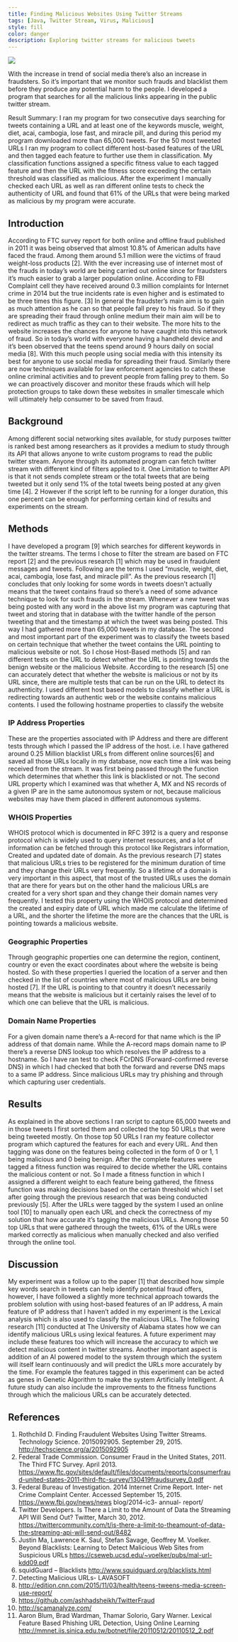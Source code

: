 ```yaml
---
title: Finding Malicious Websites Using Twitter Streams
tags: [Java, Twitter Stream, Virus, Malicious]
style: fill
color: danger
description: Exploring twitter streams for malicious tweets
---
```


![](../assets/images/virus-twitter.jpg)

With the increase in trend of social media there’s also an increase in fraudsters. So it’s important that we monitor such frauds and blacklist them before they produce any potential harm to the people. I developed a program that searches for all the malicious links appearing in the public twitter stream.

Result Summary: I ran my program for two consecutive days searching for tweets containing a URL and at least one of the keywords muscle, weight, diet, acai, cambogia, lose fast, and miracle pill, and during this period my program downloaded more than 65,000 tweets. For the 50 most tweeted URLs I ran my program to collect different host-based features of the URL and then tagged each feature to further use them in classification. My classification functions assigned a specific fitness value to each tagged feature and then the URL with the fitness score exceeding the certain threshold was classified as malicious. After the experiment I manually checked each URL as well as ran different online tests to check the authenticity of URL and found that 61% of the URLs that were being marked as malicious by my program were accurate.

## Introduction

According to FTC survey report for both online and offline fraud published in 2011 it was being observed that almost 10.8% of American adults have faced the fraud. Among them around 5.1 million were the victims of fraud weight-loss products [2]. With the ever increasing use of internet most of the frauds in today’s world are being carried out online since for fraudsters it’s much easier to grab a larger population online. According to FBI Complaint cell they have received around 0.3 million complaints for Internet crime in 2014 but the true incidents rate is even higher and is estimated to be three times this figure. [3] In general the fraudster’s main aim is to gain as much attention as he can so that people fall prey to his fraud. So if they are spreading their fraud through online medium their main aim will be to redirect as much traffic as they can to their website. The more hits to the website increases the chances for anyone to have caught into this network of fraud. So in today’s world with everyone having a handheld device and it’s been observed that the teens spend around 9 hours daily on social media [8]. With this much people using social media with this intensity its best for anyone to use social media for spreading their fraud. Similarly there are now techniques available for law enforcement agencies to catch these online criminal activities and to prevent people from falling prey to them. So we can proactively discover and monitor these frauds which will help protection groups to take down these websites in smaller timescale which will ultimately help consumer to be saved from fraud.

## Background

Among different social networking sites available, for study purposes twitter is ranked best among researchers as it provides a medium to study through its API that allows anyone to write custom programs to read the public twitter stream. Anyone through its automated program can fetch twitter stream with different kind of filters applied to it. One Limitation to twitter API is that it not sends complete stream or the total tweets that are being tweeted but it only send 1% of the total tweets being posted at any given time [4]. 2 However if the script left to be running for a longer duration, this one percent can be enough for performing certain kind of results and experiments on the stream.


## Methods

I have developed a program [9] which searches for different keywords in the twitter streams. The terms I chose to filter the stream are based on FTC report [2] and the previous research [1] which may be used in fraudulent messages and tweets. Following are the terms I used “muscle, weight, diet, acai, cambogia, lose fast, and miracle pill”. As the previous research [1] concludes that only looking for some words in tweets doesn’t actually means that the tweet contains fraud so there’s a need of some advance technique to look for such frauds in the stream. Whenever a new tweet was being posted with any word in the above list my program was capturing that tweet and storing that in database with the twitter handle of the person tweeting that and the timestamp at which the tweet was being posted. This way I had gathered more than 65,000 tweets in my database. The second and most important part of the experiment was to classify the tweets based on certain technique that whether the tweet contains the URL pointing to malicious website or not. So I chose Host-Based methods [5] and ran different tests on the URL to detect whether the URL is pointing towards the benign website or the malicious Website. According to the research [5] one can accurately detect that whether the website is malicious or not by its URL since, there are multiple tests that can be run on the URL to detect its authenticity. I used different host based models to classify whether a URL is redirecting towards an authentic web or the website contains malicious contents. I used the following hostname properties to classify the website

### IP Address Properties

These are the properties associated with IP Address and there are different tests through which I passed the IP address of the host. i.e. I have gathered around 0.25 Million blacklist URLs from different online sources[6] and saved all those URLs locally in my database, now each time a link was being received from the stream. It was first being passed through the function which determines that whether this link is blacklisted or not. The second URL property which I examined was that whether A, MX and NS records of a given IP are in the same autonomous system or not, because malicious websites may have them placed in different autonomous systems.

### WHOIS Properties

WHOIS protocol which is documented in RFC 3912 is a query and response protocol which is widely used to query internet resources, and a lot of information can be fetched through this protocol like Registrars information, Created and updated date of domain. As the previous research [7] states that malicious URLs tries to be registered for the minimum duration of time and they change their URLs very frequently. So a lifetime of a domain is very important in this aspect, that most of the trusted URLs uses the domain that are there for years but on the other hand the malicious URLs are created for a very short span and they change their domain names very frequently. I tested this property using the WHOIS protocol and determined the created and expiry date of URL which made me calculate the lifetime of a URL, and the shorter the lifetime the more are the chances that the URL is pointing towards a malicious website.

### Geographic Properties

Through geographic properties one can determine the region, continent, country or even the exact coordinates about where the website is being hosted. So with these properties I queried the location of a server and then checked in the list of countries where most of malicious URLs are being hosted [7]. If the URL is pointing to that country it doesn’t necessarily means that the website is malicious but it certainly raises the level of to which one can believe that the URL is malicious.

### Domain Name Properties

For a given domain name there’s a A-record for that name which is the IP address of that domain name. While the A-record maps domain name to IP there’s a reverse DNS lookup too which resolves the IP address to a hostname. So I have ran test to check FCrDNS (Forward-confirmed reverse DNS) in which I had checked that both the forward and reverse DNS maps to a same IP address. Since malicious URLs may try phishing and through which capturing user credentials.

## Results

As explained in the above sections I ran script to capture 65,000 tweets and in those tweets I first sorted them and collected the top 50 URLs that were being tweeted mostly. On those top 50 URLs I ran my feature collector program which captured the features for each and every URL. And then tagging was done on the features being collected in the form of 0 or 1, 1 being malicious and 0 being benign. After the complete features were tagged a fitness function was required to decide whether the URL contains the malicious content or not. So I made a fitness function in which I assigned a different weight to each feature being gathered, the fitness function was making decisions based on the certain threshold which I set after going through the previous research that was being conducted previously [5]. After the URLs were tagged by the system I used an online tool [10] to manually open each URL and check the correctness of my solution that how accurate it’s tagging the malicious URLs. Among those 50 top URLs that were gathered through the tweets, 61% of the URLs were marked correctly as malicious when manually checked and also verified through the online tool.

## Discussion

My experiment was a follow up to the paper [1] that described how simple key words search in tweets can help identify potential fraud offers, however, I have followed a slightly more technical approach towards the problem solution with using host-based features of an IP address, A main feature of IP address that I haven’t added in my experiment is the Lexical analysis which is also used to classify the malicious URLs. The following research [11] conducted at The University of Alabama states how we can identify malicious URLs using lexical features. A future experiment may include these features too which will increase the accuracy to which we detect malicious content in twitter streams. Another important aspect is addition of an AI powered model to the system through which the system will itself learn continuously and will predict the URLs more accurately by the time. For example the features tagged in this experiment can be acted as genes in Genetic Algorithm to make the system Artificially Intelligent. A future study can also include the improvements to the fitness functions through which the malicious URLs can be accurately detected.

## References
1. Rothchild D. Finding Fraudulent Websites Using Twitter Streams. Technology Science. 2015092905. September 29, 2015. http://techscience.org/a/2015092905
2. Federal Trade Commission. Consumer Fraud in the United States, 2011. The Third FTC Survey. April 2013. https://www.ftc.gov/sites/default/files/documents/reports/consumerfraud-united-states-2011-third-ftc-survey/130419fraudsurvey_0.pdf
3. Federal Bureau of Investigation. 2014 Internet Crime Report. Inter- net Crime Complaint Center. Accessed September 15, 2015. https://www.fbi.gov/news/news blog/2014-ic3- annual- report/
4. Twitter Developers. Is There a Limit to the Amount of Data the Streaming API Will Send Out? Twitter, March 30, 2012. https://twittercommunity.com/t/is-there-a-limit-to-theamount-of-data-the-streaming-api-will-send-out/8482
5. Justin Ma, Lawrence K. Saul, Stefan Savage, Geoffrey M. Voelker. Beyond Blacklists: Learning to Detect Malicious Web Sites from Suspicious URLs https://cseweb.ucsd.edu/~voelker/pubs/mal-url-kdd09.pdf
6. squidGuard – Blacklists http://www.squidguard.org/blacklists.html
7. Detecting Malicious URLs- LAVASOFT
8. http://edition.cnn.com/2015/11/03/health/teens-tweens-media-screen-use-report/
9. https://github.com/ashhadsheikh/TwitterFraud
10. http://scamanalyze.com/
11. Aaron Blum, Brad Wardman, Thamar Solorio, Gary Warner. Lexical Feature Based Phishing URL Detection, Using Online Learning http://mmnet.iis.sinica.edu.tw/botnet/file/20110512/20110512_2.pdf